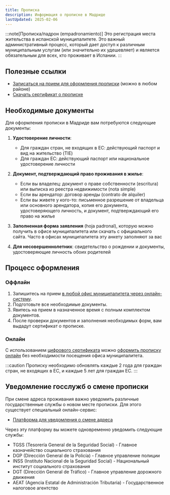 ```yaml
---
title: Прописка
description: Информация о прописке в Мадриде
lastUpdated: 2025-02-06
---
```


:::note[Прописка/падрон (empadronamiento)]
Это регистрация места жительства в испанской муниципалитете. Это важный административный процесс, который дает доступ к различным муниципальным услугам (или значительно их удешевляет) и является обязательным для всех, кто проживает в Испании.
:::

## Полезные ссылки

- [Записаться на прием для оформления прописки](https://servpub.madrid.es/GNSIS_WBCIUDADANO/tramite.do) (можно в любом районе)
- [Скачать сертификат о прописке](https://sede.madrid.es/sites/v/index.jsp?vgnextoid=23ccdd9d6baed010VgnVCM2000000c205a0aRCRD&vgnextchannel=23a99c5ffb020310VgnVCM100000171f5a0aRCRD)

## Необходимые документы

Для оформления прописки в Мадриде вам потребуются следующие документы:

1. **Удостоверение личности**:
    - Для граждан стран, не входящих в ЕС: действующий паспорт и вид на жительство (TIE)
    - Для граждан ЕС: действующий паспорт или национальное удостоверение личности


2. **Документ, подтверждающий право проживания в жилье**:
    - Если вы владелец: документ о праве собственности (escritura) или выписка из реестра недвижимости (nota simple)
    - Если вы арендатор: договор аренды (contrato de alquiler)
    - Если вы живете у кого-то: письменное разрешение от владельца или основного арендатора, копия его документа, удостоверяющего личность, и документ, подтверждающий его право на жилье

3. **Заполненная форма заявления** (hoja padronal), которую можно получить в офисе муниципалитета или скачать с официального сайта. Часто в офисах муниципалитета эту анкету заполняют за вас

4. **Для несовершеннолетних**: свидетельство о рождении и документы, удостоверяющие личность обоих родителей

## Процесс оформления

### Оффлайн

1. Запишитесь на прием [в любой офис муниципалитета через онлайн-систему](https://servpub.madrid.es/GNSIS_WBCIUDADANO/tramite.do).
2. Подготовьте все необходимые документы.
3. Явитесь на прием в назначенное время с полным комплектом документов.
4. После проверки документов и заполнения необходимых форм, вам выдадут сертификат о прописке.

### Онлайн

С использованием [цифрового сертификата](/faq/city-authorities/digital-certificate/) можно [оформить прописку онлайн](https://servpub.madrid.es/sta/CarpetaPrivate/doEvent?APP_CODE=STA&PAGE_CODE=PADRON_ALTA) без необходимости посещения офиса муниципалитета.

:::caution
Прописку необходимо обновлять каждые 2 года для граждан стран, не входящих в ЕС, и каждые 5 лет для граждан ЕС.
:::

## Уведомление госслужб о смене прописки

При смене адреса проживания важно уведомить различные государственные службы о новом месте прописки. Для этого существует специальный онлайн-сервис:

- [Платформа для уведомления о смене адреса](https://cambiodomicilio.redsara.es/pcd/public/login.xhtml)

Через эту платформу вы можете одновременно уведомить следующие службы:

- TGSS (Tesorería General de la Seguridad Social) - Главное казначейство социального страхования
- DGP (Dirección General de la Policía) - Главное управление полиции
- INSS (Instituto Nacional de la Seguridad Social) - Национальный институт социального страхования
- DGT (Dirección General de Tráfico) - Главное управление дорожного движения
- AEAT (Agencia Estatal de Administración Tributaria) - Государственное налоговое агентство
